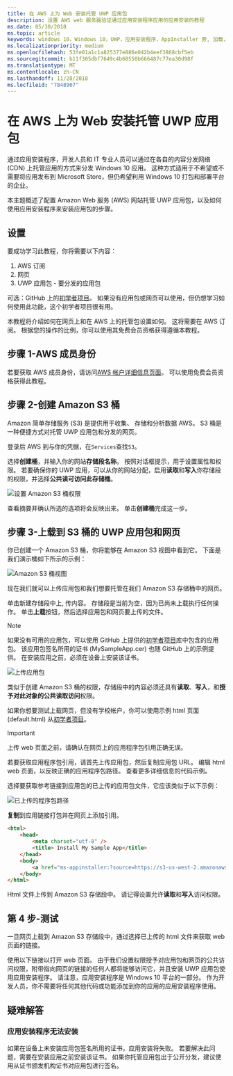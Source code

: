 ```yaml
---
title: 在 AWS 上为 Web 安装托管 UWP 应用包
description: 设置 AWS web 服务器验证通过应用安装程序应用的应用安装的教程
ms.date: 05/30/2018
ms.topic: article
keywords: windows 10，Windows 10，UWP，应用安装程序，AppInstaller 旁, 加载，相关集，可选包，AWS
ms.localizationpriority: medium
ms.openlocfilehash: 53fe01a1c1a825377e886e042b4eef3868cbf5eb
ms.sourcegitcommit: b11f305dbf7649c4b68550b666487c77ea30d98f
ms.translationtype: MT
ms.contentlocale: zh-CN
ms.lasthandoff: 11/28/2018
ms.locfileid: "7848907"
---
```

# <a name="hosting-uwp-app-packages-on-aws-for-web-install"></a>在 AWS 上为 Web 安装托管 UWP 应用包

通过应用安装程序，开发人员和 IT 专业人员可以通过在各自的内容分发网络 (CDN) 上托管应用的方式来分发 Windows 10 应用。 这种方式适用于不希望或不需要将应用发布到 Microsoft Store，但仍希望利用 Windows 10 打包和部署平台的企业。

本主题概述了配置 Amazon Web 服务 (AWS) 网站托管 UWP 应用包，以及如何使用应用安装程序来安装应用包的步骤。

## <a name="setup"></a>设置

要成功学习此教程，你将需要以下内容：
 
1. AWS 订阅 
2. 网页
3. UWP 应用包 - 要分发的应用包

可选：GitHub 上的[初学者项目](https://github.com/AppInstaller/MySampleWebApp)。 如果没有应用包或网页可以使用，但仍想学习如何使用此功能，这个初学者项目很有用。

本教程将介绍如何在网页上和在 AWS 上的托管包设置如何。 这将需要在 AWS 订阅。 根据您的操作的比例，你可以使用其免费会员资格获得遵循本教程。 

## <a name="step-1---aws-membership"></a>步骤 1-AWS 成员身份
若要获取 AWS 成员身份，请访问[AWS 帐户详细信息页面](https://aws.amazon.com/free/)。 可以使用免费会员资格获得此教程。

## <a name="step-2---create-an-amazon-s3-bucket"></a>步骤 2-创建 Amazon S3 桶

Amazon 简单存储服务 (S3) 是提供用于收集、 存储和分析数据 AWS。 S3 桶是一种便捷方式对托管 UWP 应用包和分发的网页。 

登录后 AWS 到与你的凭据，在`Services`查找`S3`。 

选择**创建桶**，并输入你的网站**存储段名称**。 按照对话框提示，用于设置属性和权限。 若要确保你的 UWP 应用，可以从你的网站分配，启用**读取**和**写入**你存储段的权限，并选择**公共读可访问此存储桶**。

![设置 Amazon S3 桶权限](images/aws-permissions.png) 

查看摘要并确认所选的选项将会反映出来。 单击**创建桶**完成这一步。 

## <a name="step-3---upload-uwp-app-package-and-web-pages-to-an-s3-bucket"></a>步骤 3-上载到 S3 桶的 UWP 应用包和网页

你已创建一个 Amazon S3 桶，你将能够在 Amazon S3 视图中看到它。 下面是我们演示桶如下所示的示例：

![Amazon S3 桶视图](images/aws-post-create.png)

现在我们就可以上传应用包和我们想要托管在我们 Amazon S3 存储桶中的网页。 

单击新建存储段中上, 传内容。 存储段是当前为空，因为已尚未上载执行任何操作。 单击**上载**按钮，然后选择应用包和网页要上传的文件。

> [!NOTE]
> 如果没有可用的应用包，可以使用 GitHub 上提供的[初学者项目](https://github.com/AppInstaller/MySampleWebApp)库中包含的应用包。 该应用包签名所用的证书 (MySampleApp.cer) 也随 GitHub 上的示例提供。 在安装应用之前，必须在设备上安装该证书。

![上传应用包](images/aws-upload-package.png)

类似于创建 Amazon S3 桶的权限，存储段中的内容必须还具有**读取**、**写入**，和**授予对此对象的公共读取访问**权限。

如果你想要测试上载网页，但没有学校帐户，你可以使用示例 html 页面 (default.html) 从[初学者项目](https://github.com/AppInstaller/MySampleWebApp/blob/master/MySampleWebApp/default.html)。

> [!IMPORTANT]
> 上传 web 页面之前，请确认在网页上的应用程序包引用正确无误。 

若要获取应用程序包引用，请首先上传应用包，然后复制应用包 URL。 编辑 html web 页面，以反映正确的应用程序包路径。 查看更多详细信息的代码示例。 

选择要获取参考链接到应用包的已上传的应用包文件，它应该类似于以下示例：

![已上传的程序包路径](images/aws-package-path.png)

**复制**到应用链接打包并在网页上添加引用。 

```html
<html>
    <head>
        <meta charset="utf-8" />
        <title> Install My Sample App</title>
    </head>
    <body>
        <a href="ms-appinstaller:?source=https://s3-us-west-2.amazonaws.com/appinstaller-aws-demo/MySampleApp.appxbundle"> Install My Sample App</a>
    </body>
</html>
```
Html 文件上传到 Amazon S3 存储段中。 请记得设置允许**读取**和**写入**访问权限。

## <a name="step-4---test"></a>第 4 步-测试

一旦网页上载到 Amazon S3 存储段中，通过选择已上传的 html 文件来获取 web 页面的链接。

使用以下链接以打开 web 页面。 由于我们设置权限授予对应用包和网页的公共访问权限，附带指向网页的链接的任何人都将能够访问它，并且安装 UWP 应用包使用应用安装程序。 请注意，应用安装程序是 Windows 10 平台的一部分。 作为开发人员，你不需要将任何其他代码或功能添加到你的应用的应用安装程序使用。 

## <a name="troubleshooting"></a>疑难解答

### <a name="app-installer-fails-to-install"></a>应用安装程序无法安装 

如果在设备上未安装应用包签名所用的证书，应用安装将失败。 若要解决此问题，需要在安装应用之前安装该证书。 如果你托管应用包出于公开分发，建议使用从证书颁发机构证书对应用包进行签名。 


